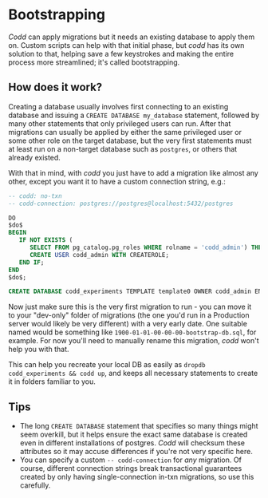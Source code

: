 # Bootstrapping

_Codd_ can apply migrations but it needs an existing database to apply them on.
Custom scripts can help with that initial phase, but _codd_ has its own solution to that, helping save
a few keystrokes and making the entire process more streamlined; it's called bootstrapping.

## How does it work?

Creating a database usually involves first connecting to an existing database and issuing a `CREATE DATABASE my_database` statement, followed by many other statements that only privileged users can run.
After that migrations can usually be applied by either the same privileged user or some other role on the target database, but the very first statements must at least run on a non-target database such as `postgres`, or others that already existed.

With that in mind, with _codd_ you just have to add a migration like almost any other, except you want it to have a custom connection string, e.g.:


````sql
-- codd: no-txn
-- codd-connection: postgres://postgres@localhost:5432/postgres

DO
$do$
BEGIN
   IF NOT EXISTS (
      SELECT FROM pg_catalog.pg_roles WHERE rolname = 'codd_admin') THEN
      CREATE USER codd_admin WITH CREATEROLE;
   END IF;
END
$do$;

CREATE DATABASE codd_experiments TEMPLATE template0 OWNER codd_admin ENCODING UTF8 LC_COLLATE "en_GB.UTF8" LC_CTYPE "en_GB.UTF8";
````

Now just make sure this is the very first migration to run - you can move it to your "dev-only" folder of migrations (the one you'd run in a Production server would likely be very different) with a very early date. One suitable named would be something like `1900-01-01-00-00-00-bootstrap-db.sql`, for example. For now you'll need to manually rename this migration, _codd_ won't help you with that.

This can help you recreate your local DB as easily as `dropdb codd_experiments && codd up`, and keeps all necessary statements to create it in folders familiar to you.

## Tips
- The long `CREATE DATABASE` statement that specifies so many things might seem overkill, but it helps ensure the exact same database is created even in different installations of postgres. _Codd_ will checksum these attributes so it may accuse differences if you're not very specific here.
- You can specify a custom `-- codd-connection` for _any_ migration. Of course, different connection strings break transactional guarantees created by only having single-connection in-txn migrations, so use this carefully.